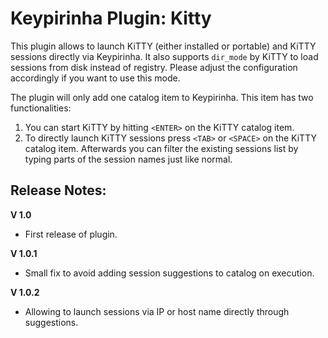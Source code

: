 Keypirinha Plugin: Kitty
=========

This plugin allows to launch KiTTY (either installed or portable) and KiTTY sessions directly via Keypirinha. It also supports `dir_mode` by KiTTY to load sessions from disk instead of registry. Please adjust the configuration accordingly if you want to use this mode.

The plugin will only add one catalog item to Keypirinha. This item has two functionalities:

1. You can start KiTTY by hitting `<ENTER>` on the KiTTY catalog item. 
2. To directly launch KiTTY sessions press `<TAB>` or `<SPACE>` on the KiTTY catalog item. Afterwards you can filter the existing sessions list by typing parts of the session names just like normal.


## Release Notes: ##

**V 1.0**
- First release of plugin.

**V 1.0.1**
- Small fix to avoid adding session suggestions to catalog on execution.

**V 1.0.2**
- Allowing to launch sessions via IP or host name directly through suggestions.

